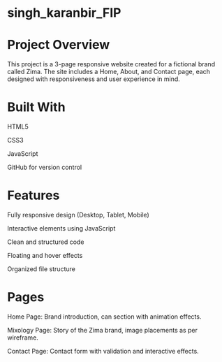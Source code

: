 # singh_karanbir_FIP
 
# Project Overview
This project is a 3-page responsive website created for a fictional brand called Zima. The site includes a Home, About, and Contact page, each designed with responsiveness and user experience in mind.

# Built With
HTML5

CSS3

JavaScript

GitHub for version control

# Features
Fully responsive design (Desktop, Tablet, Mobile)

Interactive elements using JavaScript

Clean and structured code

Floating and hover effects

Organized file structure

# Pages
Home Page: Brand introduction, can section with animation effects.

Mixology Page: Story of the Zima brand, image placements as per wireframe.

Contact Page: Contact form with validation and interactive effects.
